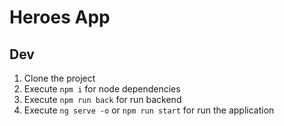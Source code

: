 # Heroes App

## Dev

1. Clone the project
2. Execute ```npm i``` for node dependencies
3. Execute ```npm run back``` for run backend
4. Execute ```ng serve -o``` or ```npm run start``` for run the application